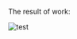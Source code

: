 
The result of work:

![test](https://user-images.githubusercontent.com/28685443/128159229-8c44d24c-7b41-4465-8d22-da2cab9e8b74.gif)
